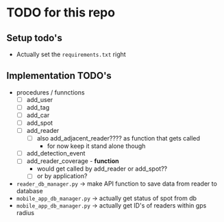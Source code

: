 # TODO for this repo

## Setup todo's

* Actually set the `requirements.txt` right

## Implementation TODO's
* procedures / funnctions
  - [ ] add_user
  - [ ] add_tag
  - [ ] add_car
  - [ ] add_spot
  - [ ] add_reader
    - [ ] also add_adjacent_reader???? as function that gets called
      - for now keep it stand alone though
  - [ ] add_detection_event
  - [ ] add_reader_coverage - **function**
    - would get called by add_reader or add_spot??
    - [ ] or by application?
* `reader_db_manager.py` -> make API function to save data from reader to database
* `mobile_app_db_manager.py` -> actually get status of spot from db
* `mobile_app_db_manager.py` -> actually get ID's of readers within gps radius
